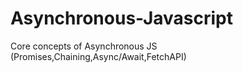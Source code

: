 # Asynchronous-Javascript
 Core concepts of Asynchronous JS (Promises,Chaining,Async/Await,FetchAPI)
